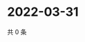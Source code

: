 # 2022-03-31

共 0 条

<!-- BEGIN WEIBO -->
<!-- 最后更新时间 Thu Mar 31 2022 05:11:33 GMT+0800 (China Standard Time) -->

<!-- END WEIBO -->
